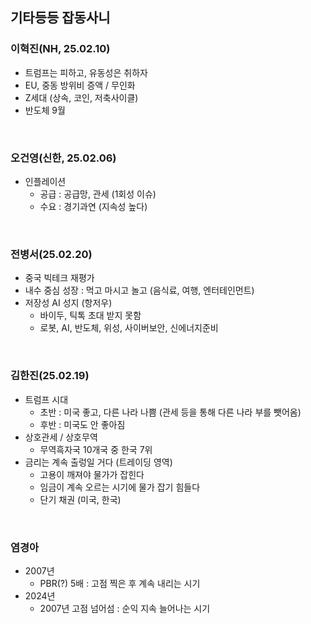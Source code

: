 ## 기타등등 잡동사니

### 이혁진(NH, 25.02.10)

- 트럼프는 피하고, 유동성은 취하자
- EU, 중동 방위비 증액 / 무인화
- Z세대 (상속, 코인, 저축사이클)
- 반도체 9월

<br>


### 오건영(신한, 25.02.06)

- 인플레이션
  - 공급 : 공급망, 관세 (1회성 이슈)
  - 수요 : 경기과연 (지속성 높다)

<br>


### 전병서(25.02.20)

- 중국 빅테크 재평가
- 내수 중심 성장 : 먹고 마시고 놀고 (음식료, 여행, 엔터테인먼트)
- 저장성 AI 성지 (항저우)
  - 바이두, 틱톡 초대 받지 못함
  - 로봇, AI, 반도체, 위성, 사이버보안, 신에너지준비

<br>


### 김한진(25.02.19)

- 트럼프 시대
  - 초반 : 미국 좋고, 다른 나라 나쁨 (관세 등을 통해 다른 나라 부를 뺏어옴)
  - 후반 : 미국도 안 좋아짐
- 상호관세 / 상호무역
  - 무역흑자국 10개국 중 한국 7위
- 금리는 계속 출렁일 거다 (트레이딩 영역)
  - 고용이 깨져야 물가가 잡힌다
  - 임금이 계속 오르는 시기에 물가 잡기 힘들다
  - 단기 채권 (미국, 한국)

<br>


### 염경아

- 2007년 
  - PBR(?) 5배 : 고점 찍은 후 계속 내리는 시기
- 2024년 
  - 2007년 고점 넘어섬 : 순익 지속 늘어나는 시기
